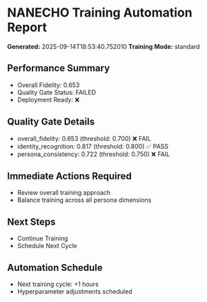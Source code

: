 # NANECHO Training Automation Report

**Generated:** 2025-09-14T18:53:40.752010
**Training Mode:** standard

## Performance Summary

- Overall Fidelity: 0.653
- Quality Gate Status: FAILED
- Deployment Ready: ❌

## Quality Gate Details

- overall_fidelity: 0.653 (threshold: 0.700) ❌ FAIL
- identity_recognition: 0.817 (threshold: 0.800) ✅ PASS
- persona_consistency: 0.722 (threshold: 0.750) ❌ FAIL

## Immediate Actions Required

- Review overall training approach
- Balance training across all persona dimensions

## Next Steps

- Continue Training
- Schedule Next Cycle

## Automation Schedule

- Next training cycle: +1 hours
- Hyperparameter adjustments scheduled
